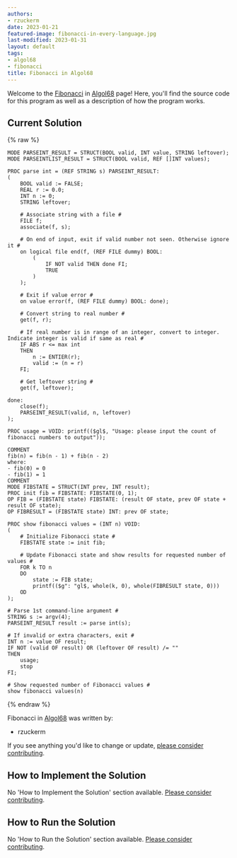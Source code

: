 ```yaml
---
authors:
- rzuckerm
date: 2023-01-21
featured-image: fibonacci-in-every-language.jpg
last-modified: 2023-01-31
layout: default
tags:
- algol68
- fibonacci
title: Fibonacci in Algol68
---
```


Welcome to the [Fibonacci](https://sampleprograms.io/projects/fibonacci) in [Algol68](https://sampleprograms.io/languages/algol68) page! Here, you'll find the source code for this program as well as a description of how the program works.

## Current Solution

{% raw %}

```algol68
MODE PARSEINT_RESULT = STRUCT(BOOL valid, INT value, STRING leftover);
MODE PARSEINTLIST_RESULT = STRUCT(BOOL valid, REF []INT values);

PROC parse int = (REF STRING s) PARSEINT_RESULT:
(
    BOOL valid := FALSE;
    REAL r := 0.0;
    INT n := 0;
    STRING leftover;

    # Associate string with a file #
    FILE f;
    associate(f, s);

    # On end of input, exit if valid number not seen. Otherwise ignore it #
    on logical file end(f, (REF FILE dummy) BOOL:
        (
            IF NOT valid THEN done FI;
            TRUE
        )
    );

    # Exit if value error #
    on value error(f, (REF FILE dummy) BOOL: done);

    # Convert string to real number #
    get(f, r);

    # If real number is in range of an integer, convert to integer. Indicate integer is valid if same as real #
    IF ABS r <= max int
    THEN
        n := ENTIER(r);
        valid := (n = r)
    FI;

    # Get leftover string #
    get(f, leftover);

done:
    close(f);
    PARSEINT_RESULT(valid, n, leftover)
);

PROC usage = VOID: printf(($gl$, "Usage: please input the count of fibonacci numbers to output"));

COMMENT
fib(n) = fib(n - 1) + fib(n - 2)
where:
- fib(0) = 0
- fib(1) = 1
COMMENT
MODE FIBSTATE = STRUCT(INT prev, INT result);
PROC init fib = FIBSTATE: FIBSTATE(0, 1);
OP FIB = (FIBSTATE state) FIBSTATE: (result OF state, prev OF state + result OF state);
OP FIBRESULT = (FIBSTATE state) INT: prev OF state;

PROC show fibonacci values = (INT n) VOID:
(
    # Initialize Fibonacci state #
    FIBSTATE state := init fib;

    # Update Fibonacci state and show results for requested number of values #
    FOR k TO n
    DO
        state := FIB state;
        printf(($g": "gl$, whole(k, 0), whole(FIBRESULT state, 0)))
    OD
);

# Parse 1st command-line argument #
STRING s := argv(4);
PARSEINT_RESULT result := parse int(s);

# If invalid or extra characters, exit #
INT n := value OF result;
IF NOT (valid OF result) OR (leftover OF result) /= ""
THEN
    usage;
    stop
FI;

# Show requested number of Fibonacci values #
show fibonacci values(n)

```

{% endraw %}

Fibonacci in [Algol68](https://sampleprograms.io/languages/algol68) was written by:

- rzuckerm

If you see anything you'd like to change or update, [please consider contributing](https://github.com/TheRenegadeCoder/sample-programs).

## How to Implement the Solution

No 'How to Implement the Solution' section available. [Please consider contributing](https://github.com/TheRenegadeCoder/sample-programs-website).

## How to Run the Solution

No 'How to Run the Solution' section available. [Please consider contributing](https://github.com/TheRenegadeCoder/sample-programs-website).